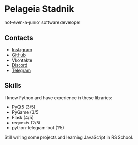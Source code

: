 # Pelageia Stadnik
not-even-a-junior software developer
## Contacts
* [Instagram](https://instagram.com/jkovalenk0)
* [GitHub](https://github.com/j-kovalenko)
* [Vkontakte](https://vk.com/jjj07)
* [Discord](https://discord.com/users/799527149458948096)
* [Telegram](https://t.me/jkovalenk0)
## Skills
I know Python and have experience in these libraries:
* PyQt5 (3/5)
* PyGame (3/5)
* Flask (4/5)
* requests (2/5)
* python-telegram-bot (1/5)

Still writing some projects and learning JavaScript in RS School. 